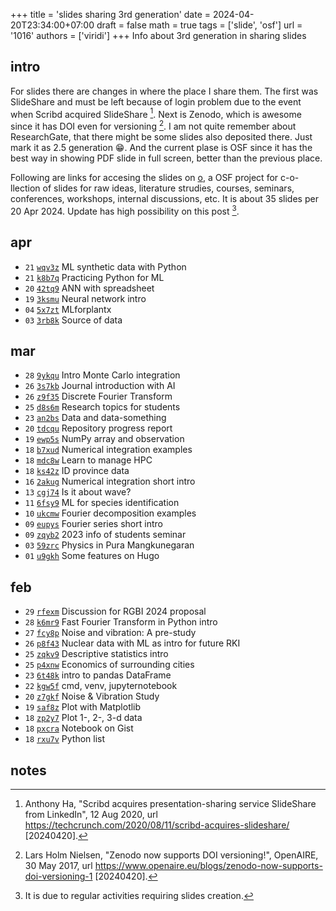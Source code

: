 +++
title = 'slides sharing 3rd generation'
date = 2024-04-20T23:34:00+07:00
draft = false
math = true
tags = ['slide', 'osf']
url = '1016'
authors = ['viridi']
+++
Info about 3rd generation in sharing slides <!--more-->


## intro
For slides there are changes in where the place I share them. The first was SlideShare and must be left because of login problem due to the event when Scribd acquired SlideShare [^ha_2020]. Next is Zenodo, which is awesome since it has DOI even for versioning [^nielsen_2017]. I am not quite remember about ResearchGate, that there might be some slides also deposited there. Just mark it as 2.5 generation :grin:. And the current plase is OSF since it has the best way in showing PDF slide in full screen, better than the previous place.


Following are links for accesing the slides on [o](https://osf.io/gv8h5/), a OSF project for c-o-llection of slides for raw ideas, literature strudies, courses, seminars, conferences, workshops, internal discussions, etc. It is about 35 slides per 20 Apr 2024. Update has high possibility on this post [^update].


## apr
+ `21` [`wqv3z`](https://osf.io/wqv3z) ML synthetic data with Python
+ `21` [`k8b7q`](https://osf.io/k8b7q) Practicing Python for ML
+ `20` [`42tq9`](https://osf.io/42tq9) ANN with spreadsheet
+ `19` [`3ksmu`](https://osf.io/3ksmu) Neural network intro
+ `04` [`5x7zt`](https://osf.io/5x7zt) MLforplantx
+ `03` [`3rb8k`](https://osf.io/3rb8k) Source of data


## mar
+ `28` [`9ykqu`](https://osf.io/9ykqu) Intro Monte Carlo integration
+ `26` [`3s7kb`](https://osf.io/3s7kb) Journal introduction with AI
+ `26` [`z9f35`](https://osf.io/z9f35) Discrete Fourier Transform
+ `25` [`d8s6m`](https://osf.io/d8s6m) Research topics for students
+ `23` [`an2bs`](https://osf.io/an2bs) Data and data-something
+ `20` [`tdcqu`](https://osf.io/tdcqu) Repository progress report
+ `19` [`ewp5s`](https://osf.io/ewp5s) NumPy array and observation
+ `18` [`b7xud`](https://osf.io/b7xud) Numerical integration examples
+ `18` [`mdc8w`](https://osf.io/mdc8w) Learn to manage HPC
+ `18` [`ks42z`](https://osf.io/ks42z) ID province data
+ `16` [`2akug`](https://osf.io/2akug) Numerical integration short intro
+ `13` [`cgj74`](https://osf.io/cgj74) Is it about wave?
+ `11` [`6fsy9`](https://osf.io/6fsy9) ML for species identification
+ `10` [`ukcmw`](https://osf.io/ukcmw) Fourier decomposition examples
+ `09` [`eupys`](https://osf.io/eupys) Fourier series short intro
+ `09` [`zqyb2`](https://osf.io/zqyb2) 2023 info of students seminar
+ `03` [`59zrc`](https://osf.io/59zrc) Physics in Pura Mangkunegaran
+ `01` [`u9gkh`](https://osf.io/u9gkh) Some features on Hugo


## feb
+ `29` [`rfexm`](https://osf.io/rfexm) Discussion for RGBI 2024 proposal
+ `28` [`k6mr9`](https://osf.io/k6mr9) Fast Fourier Transform in Python intro
+ `27` [`fcy8p`](https://osf.io/fcy8p) Noise and vibration: A pre-study
+ `26` [`p8f43`](https://osf.io/p8f43) Nuclear data with ML as intro for future RKI
+ `25` [`zqkv9`](https://osf.io/zqkv9) Descriptive statistics intro
+ `25` [`p4xnw`](https://osf.io/p4xnw) Economics of surrounding cities
+ `23` [`6t48k`](https://osf.io/6t48k) intro to pandas DataFrame
+ `22` [`kgw5f`](https://osf.io/kgw5f) cmd, venv, jupyternotebook
+ `20` [`z7gkf`](https://osf.io/z7gkf) Noise & Vibration Study
+ `19` [`saf8z`](https://osf.io/saf8z) Plot with Matplotlib
+ `18` [`zp2y7`](https://osf.io/zp2y7) Plot 1-, 2-, 3-d data
+ `18` [`pxcra`](https://osf.io/pxcra) Notebook on Gist
+ `18` [`rxu7v`](https://osf.io/rxu7v) Python list


## notes
[^ha_2020]: Anthony Ha, "Scribd acquires presentation-sharing service SlideShare from LinkedIn", 12 Aug 2020, url https://techcrunch.com/2020/08/11/scribd-acquires-slideshare/ [20240420].
[^nielsen_2017]: Lars Holm Nielsen, "Zenodo now supports DOI versioning!", OpenAIRE, 30 May 2017, url https://www.openaire.eu/blogs/zenodo-now-supports-doi-versioning-1 [20240420].
[^update]: It is due to regular activities requiring slides creation.
